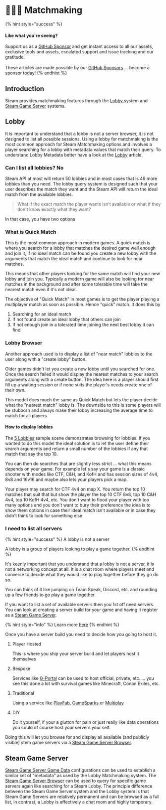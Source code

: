 # 🧑🤝🧑 Matchmaking

{% hint style="success" %}
#### Like what you're seeing?

Support us as a [GitHub Sponsor](../../../../become-a-sponsor/) and get instant access to all our assets, exclusive tools and assets, escalated support and issue tracking and our gratitude.\
\
These articles are made possible by our [GitHub Sponsors](../../../../become-a-sponsor/) ... become a sponsor today!
{% endhint %}

## &#x20;Introduction

Steam provides matchmaking features through the [Lobby ](matchmaking-tools.md)system and [Steam Game Server](game-server-browser/) systems.

## Lobby

It is important to understand that a lobby is not a server browser, it is not designed to list all possible sessions. Using a lobby for matchmaking is the most common approach for Steam Matchmaking options and involves a player searching for a lobby with metadata values that match their query. To understand Lobby Metadata better have a look at the [Lobby](matchmaking-tools.md) article.

### Can I list all lobbies? No

Steam API at most will return 50 lobbies and in most cases that is 49 more lobbies than you need. The lobby query system is designed such that your user describes the match they want and the Steam API will return the ideal match from the available lobbies.

> What if the exact match the player wants isn't available or what if they don't know exactly what they want?

In that case, you have two options

### What is Quick Match

This is the most common approach in modern games. A quick match is where you search for a lobby that matches the desired game well enough and join it, if no ideal match can be found you create a new lobby with the arguments that match the ideal match and continue to look for near matches.

This means that other players looking for the same match will find your new lobby and join you. Typically a modern game will also be looking for near matches in the background and after some tolerable time will take the nearest match even if it's not ideal.

The objective of "Quick Match" in most games is to get the player playing a multiplayer match as soon as possible. Hence "quick" match. It does this by&#x20;

1. Searching for an ideal match
2. If not found create an ideal lobby that others can join
3. If not enough join in a tolerated time joining the next best lobby it can find

### Lobby Browser

Another approach used is to display a list of "near match" lobbies to the user along with a "create lobby" button.

Older games didn't let you create a new lobby until you searched for one. Once the search failed it would display the nearest matches to your search arguments along with a create button. The idea here is a player should first fill up a waiting session or if none suits the player's needs create one of their own.

This model does much the same as Quick Match but lets the player decide what the "nearest match" lobby is. The downside to this is some players will be stubborn and always make their lobby increasing the average time to match for all players.

#### How to display lobbies

The [5 Lobbies](../../../../assets/steamworks/unity-engine/sample-scenes/lobby/) sample scene demonstrates browsing for lobbies. If you wanted to do this model the ideal solution is to let the user define their search arguments and return a small number of the lobbies if any that match that say the top 10.&#x20;

You can then do searches that are slightly less strict ... what this means depends on your game. For example let's say your game is a classic shooter with modes like CTF, C\&H, and KofH and has session sizes of 4v4, 8v8 and 16v16 and maybe also lets your players pick a map.

Your player may search for CTF 4v4 on map X. You return the top 10 matches that suit that but show the player the top 10 CTF 8v8, top 10 C\&H 4v4, top 10 KofH 4v4, etc. You don't want to flood your player with too many options and you don't want to bury their preference the idea is to show them options in case their ideal match isn't available or in case they didn't think to look for something else.

### I need to list all servers

{% hint style="success" %}
A lobby is not a server

A lobby is a group of players looking to play a game together.
{% endhint %}

It's keenly important that you understand that a lobby is not a server, it is not a networking concept at all. It is a chat room where players meet and converse to decide what they would like to play together before they go do so.

You can think of it like jumping on Team Speak, Discord, etc. and rounding up a few friends to go play a game together.

If you want to list a set of available servers then you 1st off need servers. You can look at creating a server build for your game and having it register as a [Steam Game Server](game-server-browser/).

{% hint style="info" %}
Learn more [here](game-server-browser/)
{% endhint %}

Once you have a server build you need to decide how you going to host it.

1.  Player Hosted

    This is where you ship your server build and let players host it themselves
2.  Bespoke

    Services like [G-Portal](https://www.g-portal.com/) can be used to host official, private, etc. ... you see this done a lot with survival games like Minecraft, Conan Exiles, etc.
3.  Traditional

    Using a service like [PlayFab](https://playfab.com/), [GameSparks ](https://www.gamesparks.com/)or [Multiplay](https://unity.com/products/multiplay)
4.  DIY

    Do it yourself, if your a glutton for pain or just really like data operations you could of course host your servers your self.

Doing this will let you browse for and display all available (and publicly visible) stem game servers via a [Steam Game Server Browser](../../../../assets/steamworks/unity/components/game-server-browser-manager.md).

## Steam Game Server

[Steam Game Server Game Data](../../../../assets/steamworks/unity/scriptable-objects/steam-settings/game-server.md#gamedata) configurations can be used to establish a similar set of "metadata" as used by the Lobby Matchmaking system. The [Steam Game Server Browser](../../../../assets/steamworks/unity/components/game-server-browser-manager.md) can be used to query for specific game servers again like searching for a Steam Lobby. The principle difference between the Steam Game Server system and the Lobby system is that Steam Game Servers are relatively permanent and can be browsed as a full list, in contrast, a Lobby is effectively a chat room and highly temporary.&#x20;

